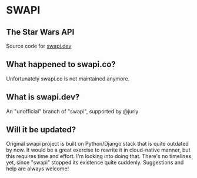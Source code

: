 # SWAPI
## The Star Wars API 

Source code for [swapi.dev](https://swapi.dev)


## What happened to swapi.co? 
Unfortunately swapi.co is not maintained anymore. 

## What is swapi.dev? 
An "unofficial" branch of "swapi", supported by @juriy


## Will it be updated?
Original swapi project is built on Python/Django stack that is quite outdated by now. It would be a great exercise to rewrite it in cloud-native manner, but this requires time and effort. I'm looking into doing that. There's no timelines yet, since "swapi" stopped its existence quite suddenly. Suggestions and help are always welcome!

